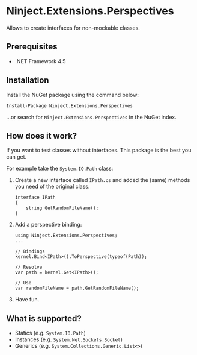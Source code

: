 # Ninject.Extensions.Perspectives

Allows to create interfaces for non-mockable classes.

## Prerequisites

- .NET Framework 4.5

## Installation

Install the NuGet package using the command below:

```
Install-Package Ninject.Extensions.Perspectives
```

...or search for `Ninject.Extensions.Perspectives` in the NuGet index.

## How does it work?

If you want to test classes without interfaces. This package is the best you can get. 

For example take the `System.IO.Path` class:

1. Create a new interface called `IPath.cs` and added the (same) methods you need of the original class.
    ```
    interface IPath 
    {
        string GetRandomFileName();
    }
    ```

2. Add a perspective binding:
    ```
    using Ninject.Extensions.Perspectives;
    ...
    
    // Bindings
    kernel.Bind<IPath>().ToPerspective(typeof(Path));
    
    // Resolve
    var path = kernel.Get<IPath>();
    
    // Use
    var randomFileName = path.GetRandomFileName();
    ```
3. Have fun.

## What is supported?

- Statics (e.g. `System.IO.Path`)
- Instances (e.g. `System.Net.Sockets.Socket`)
- Generics (e.g. `System.Collections.Generic.List<>`)